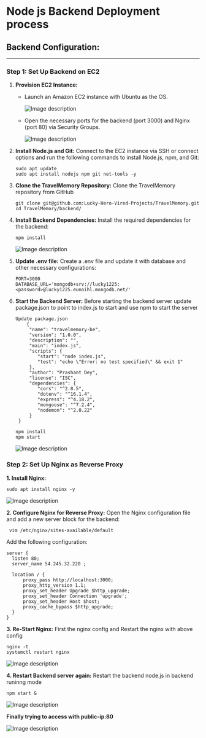 # Node js Backend Deployment process


## Backend Configuration:
   ---------------------

### Step 1: Set Up Backend on EC2

1. __Provision EC2 Instance:__ 

   - Launch an Amazon EC2 instance with Ubuntu as the OS.

     ![Image description](TravelMemory/backend-Deployment-notes/images/instances.png)

   - Open the necessary ports for the backend (port 3000) and Nginx (port 80) via Security Groups.
   
      ![Image description](TravelMemory/backend-Deployment-notes/images/backend-sg.png)
    
2. __Install Node.js and Git:__
   Connect to the EC2 instance via SSH or connect options  and run the following commands to install Node.js, npm, and Git:
   ```
   sudo apt update
   sudo apt install nodejs npm git net-tools -y
   ```
3. __Clone the TravelMemory Repository:__ Clone the TravelMemory repository from GitHub
   ```
   git clone git@github.com:Lucky-Hero-Vired-Projects/TravelMemory.git
   cd TravelMemory/backend/
   ```
4. __Install Backend Dependencies:__ Install the required dependencies for the backend:
   ```
   npm install
   ```
   ![Image description](TravelMemory/backend-Deployment-notes/images/backend_packages_install.png)

5. __Update .env file:__ Create a .env file and update it with database and other necessary configurations:
   ```
   PORT=3000
   DATABASE_URL='mongodb+srv://lucky1225:<password>@lucky1225.eunoihl.mongodb.net/'
   ```
  
5. __Start the Backend Server:__ Before starting the backend server update package.json to point to index.js to start and use npm to start the server
   ```
   Update package.json
       {
        "name": "travelmemory-be",
        "version": "1.0.0",
        "description": "",
        "main": "index.js",
        "scripts": {
           "start": "node index.js",
           "test": "echo \"Error: no test specified\" && exit 1"
        },
        "author": "Prashant Dey",
        "license": "ISC",
        "dependencies": {
           "cors": "^2.8.5",
           "dotenv": "^16.1.4",
           "express": "^4.18.2",
           "mongoose": "^7.2.4",
           "nodemon": "^2.0.22"
        }
    }

   ```
   
   ```
   npm install
   npm start
   ```
   ![Image description](TravelMemory/backend-Deployment-notes/images/backend_start.png)
   

### Step 2: Set Up Nginx as Reverse Proxy
__1. Install Nginx:__ 
  ```
  sudo apt install nginx -y
  ```
   ![Image description](TravelMemory/backend-Deployment-notes/images/nginx-status.png)

__2. Configure Nginx for Reverse Proxy:__ Open the Nginx configuration file and add a new server block for the backend:
  ```
   vim /etc/nginx/sites-available/default
  ```
Add the following configuration:
  ```
  server {
    listen 80;
    server_name 54.245.32.220 ;

    location / {
        proxy_pass http://localhost:3000;
        proxy_http_version 1.1;
        proxy_set_header Upgrade $http_upgrade;
        proxy_set_header Connection 'upgrade';
        proxy_set_header Host $host;
        proxy_cache_bypass $http_upgrade;
    }
}

  ```
__3. Re-Start Nginx:__ First the nginx config and Restart the nginx with above config 
   ```
   nginx -t
   systemctl restart nginx
   ```
   ![Image description](TravelMemory/backend-Deployment-notes/images/nginx-test-status.png)

__4. Restart Backend server again:__ Restart the backend node.js in backend runinng mode
  ```
  npm start &
  ```
  
  ![Image description](TravelMemory/backend-Deployment-notes/images/backend-server-start-portstatus.png)
  

__Finally trying to access with public-ip:80__

  ![Image description](TravelMemory/backend-Deployment-notes/images/backend_browser-checking.png)